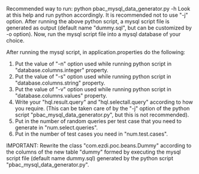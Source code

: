 Recommended way to run:
python pbac_mysql_data_generator.py -h
Look at this help and run python accordingly. It is recommended not to use "-j" option.
After running the above python script, a mysql script file is generated as output (default name "dummy.sql", but can be customized by -o option). 
Now, run the mysql script file into a mysql database of your choice. 

After running the mysql script, in application.properties do the following:
1. Put the value of "-n" option used while running python script in "database.columns.integer" property.
2. Put the value of "-s" option used while running python script in "database.columns.string" property.
3. Put the value of "-v" option used while running python script in "database.columns.values" property.
4. Write your "hql.result.query" and "hql.selectall.query" according to how you require. (This can be taken care of by the "-j" option of the python script "pbac_mysql_data_generator.py", but this is not recommended).
5. Put in the number of random queries per test case that you need to generate in "num.select.queries".
6. Put in the number of test cases you need in "num.test.cases".


IMPORTANT: Rewrite the class "com.ezdi.poc.beans.Dummy" according to the columns of the new table "dummy" formed by executing the mysql script file (default name dummy.sql) generated by the python script "pbac_mysql_data_generator.py".
